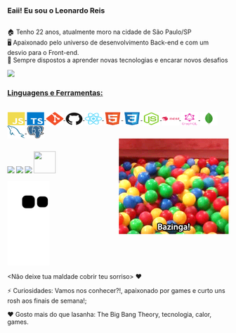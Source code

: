 ### Eaii! Eu sou o Leonardo Reis
##
🏠 Tenho 22 anos, atualmente moro na cidade de São Paulo/SP <br/>
🖥️ Apaixonado pelo universo de desenvolvimento Back-end e com um desvio para o Front-end.<br/>
🧠 Sempre dispostos a aprender novas tecnologias e encarar novos desafios
<div>
  <a href="https://github.com/LeoReisMelo"/>
</div>
<img height="180em" src="https://github-readme-stats.vercel.app/api?username=LeoReisMelo&show_icons=true&theme=dark&include_all_commits=true&count_private=true"/>

<h3><strong>Linguagens e Ferramentas:</strong></h3>  
<div style="display: inline_block"><br>
  <img align="center" alt="Leo-Js" height="30" width="40" src="https://raw.githubusercontent.com/devicons/devicon/master/icons/javascript/javascript-plain.svg">
  <img align="center" alt="Leo-Ts" height="30" width="40" src="https://raw.githubusercontent.com/devicons/devicon/master/icons/typescript/typescript-plain.svg">
  <img align="center" alt="Leo-Git" height="30" width="40" src="https://github.com/devicons/devicon/blob/master/icons/git/git-original.svg">
  <img align="center" alt="Leo-GitHub" height="30" width="40" src="https://github.com/devicons/devicon/blob/master/icons/github/github-original.svg">
  <img align="center" alt="Leo-React" height="30" width="40" src="https://raw.githubusercontent.com/devicons/devicon/master/icons/react/react-original.svg">
  <img align="center" alt="Leo-HTML" height="30" width="40" src="https://raw.githubusercontent.com/devicons/devicon/master/icons/html5/html5-original.svg">
  <img align="center" alt="Leo-CSS" height="30" width="40" src="https://raw.githubusercontent.com/devicons/devicon/master/icons/css3/css3-original.svg">
  <img align="center" alt="Leo-Node" height="30" width="40" src="https://raw.githubusercontent.com/devicons/devicon/master/icons/nodejs/nodejs-original.svg">
  <img align="center" alt="Leo-Nest" height="30" width="40" src="https://github.com/devicons/devicon/blob/master/icons/nestjs/nestjs-plain-wordmark.svg">
  <img align="center" alt="Leo-Graohql" height="30" width="40" src="https://github.com/devicons/devicon/blob/master/icons/graphql/graphql-plain-wordmark.svg">
  <img align="center" alt="Leo-Mongodb" height="30" width="40" src="https://github.com/devicons/devicon/blob/master/icons/mongodb/mongodb-original.svg">
  <img align="center" alt="Leo-MySQL" height="30" width="40" src="https://github.com/devicons/devicon/blob/master/icons/mysql/mysql-original.svg">
  <img align="center" alt="Leo-Postgres" height="30" width="40" src="https://github.com/devicons/devicon/blob/master/icons/postgresql/postgresql-original.svg">
</div>

<div>
   <img align="right" alt="Rafa-yoda" src="https://github.com/LeoReisMelo/LeoReisMelo/blob/main/39d133ee277e4568fb5258cd0dfc07dd.gif"> 
</div>

##

<div> 
  <a href="" target="_blank"><img src="https://img.shields.io/badge/YouTube-FF0000?style=for-the-badge&logo=youtube&logoColor=white" target="_blank"></a>
  <a href="https://instagram.com/meeloleo" target="_blank"><img src="https://img.shields.io/badge/-Instagram-%23E4405F?style=for-the-badge&logo=instagram&logoColor=white" target="_blank"></a>
  <a href = "mailto:leonardoreismeelo@outlook.com"><img src="https://img.shields.io/badge/-Outlook-%23333?style=for-the-badge&logo=microsoftoutlook&logoColor=white" target="_blank"></a>
  <a href="https://www.linkedin.com/in/leonardoreismelo" target="_blank"><img width="50" height="50" src="https://raw.githubusercontent.com/peterthehan/peterthehan/master/assets/linkedin.svg"   target="_blank"></a> 
 
  ![Snake animation](https://github.com/rafaballerini/rafaballerini/blob/output/github-contribution-grid-snake.svg)
 
</div>

<Não deixe tua maldade cobrir teu sorriso> ❤

⚡ Curiosidades: Vamos nos conhecer?!, apaixonado por games e curto uns rosh aos finais de semana!;

❤️ Gosto mais do que lasanha: The Big Bang Theory, tecnologia, calor, games.
